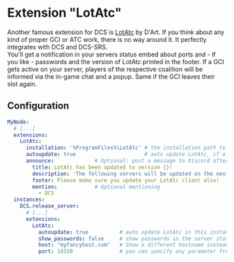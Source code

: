 # Extension "LotAtc"
Another famous extension for DCS is [LotAtc](https://www.lotatc.com/) by D'Art. If you think about any kind of proper
GCI or ATC work, there is no way around it. It perfectly integrates with DCS and DCS-SRS.<br/>
You'll get a notification in your servers status embed about ports and - if you like - passwords and the version of 
LotAtc printed in the footer. If a GCI gets active on your server, players of the respective coalition will be informed
via the in-game chat and a popup. Same if the GCI leaves their slot again.

## Configuration
```yaml
MyNode:
  # [...]
  extensions:
    LotAtc:
      installation: '%ProgramFiles%\LotAtc' # the installation path to your LotAtc installation
      autoupdate: true                      # auto update LotAtc, if a new version is available online (default: false)
      announce:             # Optional: post a message to Discord after every update
        title: LotAtc has been updated to version {}!
        description: 'The following servers will be updated on the next restart:'
        footer: Please make sure you update your LotAtc client also!
        mention:            # Optional mentioning
          - DCS
  instances:
    DCS.release_server:
      # [...]
      extensions:
        LotAtc:
          autoupdate: true          # auto update LotAtc in this instance, if a new version is available (default: false)
          show_passwords: false     # show passwords in the server status embed (default = true)
          host: "myfancyhost.com"   # Show a different hostname instead of your servers external IP
          port: 10310               # you can specify any parameter from LotAtc's config.lua in here to overwrite it
```
